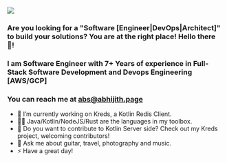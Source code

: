 <!--
**crackthecodeabhi/crackthecodeabhi** is a ✨ _special_ ✨ repository because its `README.md` (this file) appears on your GitHub profile.
-->
![](https://komarev.com/ghpvc/?username=crackthecodeabhi&label=Hello+stranger+no. )
### Are you looking for a "Software [Engineer|DevOps|Architect]" to build your solutions? You are at the right place! Hello there 👋!

### I am Software Engineer with 7+ Years of experience in Full-Stack Software Development and Devops Engineering [AWS/GCP]

### You can reach me at abs@abhijith.page 

- 🔭 I’m currently working on Kreds, a Kotlin Redis Client.
- ✍🏻 Java/Kotlin/NodeJS/Rust are the languages in my toolbox.
- 👯 Do you want to contribute to Kotlin Server side? Check out my Kreds project, welcoming contributors!
- 💬 Ask me about guitar, travel, photography and music.
- ⚡ Have a great day!

